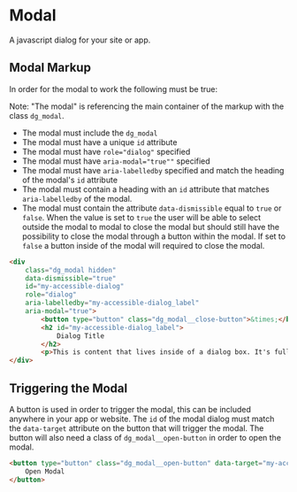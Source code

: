 # Modal

A javascript dialog for your site or app.

## Modal Markup

In order for the modal to work the following must be true:

Note: "The modal" is referencing the main container of the markup with the class `dg_modal`.

- The modal must include the `dg_modal`
- The modal must have a unique `id` attribute
- The modal must have `role="dialog"` specified
- The modal must have `aria-modal="true""` specified
- The modal must have `aria-labelledby` specified and match the heading of the modal's `id` attribute
- The modal must contain a heading with an `id` attribute that matches `aria-labelledby` of the modal.
- The modal must contain the attribute `data-dismissible` equal to `true` or `false`. When the value is set to `true` the user will be able to select outside the modal to modal to close the modal but should still have the possibility to close the modal through a button within the modal. If set to `false` a button inside of the modal will required to close the modal.


```html
<div
    class="dg_modal hidden"
    data-dismissible="true"
    id="my-accessible-dialog"
    role="dialog"
    aria-labelledby="my-accessible-dialog_label"
    aria-modal="true">
        <button type="button" class="dg_modal__close-button">&times;</button>
        <h2 id="my-accessible-dialog_label">
            Dialog Title
        </h2>
        <p>This is content that lives inside of a dialog box. It's fully accessible which makes our users happy. And because it's inside of a dialog that pops up, it makes our designers and UX people happy as well.</p>
</div>
```

## Triggering the Modal

A button is used in order to trigger the modal, this can be included anywhere in your app or website. The `id` of the modal dialog must match the `data-target` attribute on the button that will trigger the modal. The button will also need a class of `dg_modal__open-button` in order to open the modal.

```html
<button type="button" class="dg_modal__open-button" data-target="my-accessible-dialog">
    Open Modal
</button>
```